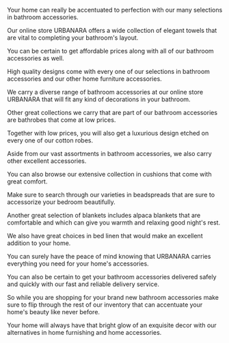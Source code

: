 Your home can really be accentuated to perfection with our many selections in bathroom accessories.

Our online store URBANARA offers a wide collection of elegant towels that are vital to completing your bathroom's layout.

You can be certain to get affordable prices along with all of our bathroom accessories as well.

High quality designs come with every one of our selections in bathroom accessories and our other home furniture accessories.

We carry a diverse range of bathroom accessories at our online store URBANARA that will fit any kind of decorations in your bathroom.

Other great collections we carry that are part of our bathroom accessories are bathrobes that come at low prices.

Together with low prices, you will also get a luxurious design etched on every one of our cotton robes.

Aside from our vast assortments in bathroom accessories, we also carry other excellent accessories.

You can also browse our extensive collection in cushions that come with great comfort.

Make sure to search through our varieties in beadspreads that are sure to accessorize your bedroom beautifully.

Another great selection of blankets includes alpaca blankets that are comfortable and which can give you warmth and relaxing good night's rest.

We also have great choices in bed linen that would make an excellent addition to your home.

You can surely have the peace of mind knowing that URBANARA carries everything you need for your home's accessories.

You can also be certain to get your bathroom accessories delivered safely and quickly with our fast and reliable delivery service.

So while you are shopping for your brand new bathroom accessories make sure to flip through the rest of our inventory that can accentuate your home's beauty like never before.

Your home will always have that bright glow of an exquisite decor with our alternatives in home furnishing and home accessories.
